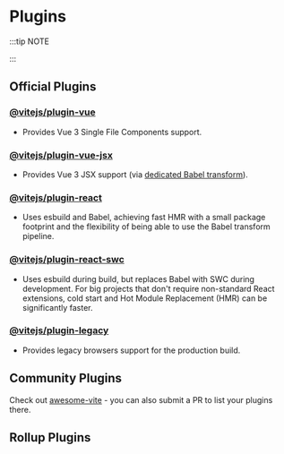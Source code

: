 # Plugins

:::tip NOTE
<!-- Vite aims to provide out-of-the-box support for common web development patterns. Before searching for a Vite or Compatible Rollup plugin, check out the [Features Guide](../guide/features.md). A lot of the cases where a plugin would be needed in a Rollup project are already covered in Vite. -->
:::

<!-- Check out [Using Plugins](../guide/using-plugins) for information on how to use plugins. -->

## Official Plugins

### [@vitejs/plugin-vue](https://github.com/vitejs/vite-plugin-vue/tree/main/packages/plugin-vue)

- Provides Vue 3 Single File Components support.

### [@vitejs/plugin-vue-jsx](https://github.com/vitejs/vite-plugin-vue/tree/main/packages/plugin-vue-jsx)

- Provides Vue 3 JSX support (via [dedicated Babel transform](https://github.com/vuejs/jsx-next)).

### [@vitejs/plugin-react](https://github.com/vitejs/vite-plugin-react/tree/main/packages/plugin-react)

- Uses esbuild and Babel, achieving fast HMR with a small package footprint and the flexibility of being able to use the Babel transform pipeline.

### [@vitejs/plugin-react-swc](https://github.com/vitejs/vite-plugin-react-swc)

- Uses esbuild during build, but replaces Babel with SWC during development. For big projects that don't require non-standard React extensions, cold start and Hot Module Replacement (HMR) can be significantly faster.

### [@vitejs/plugin-legacy](https://github.com/vitejs/vite/tree/main/packages/plugin-legacy)

- Provides legacy browsers support for the production build.

## Community Plugins

Check out [awesome-vite](https://github.com/vitejs/awesome-vite#plugins) - you can also submit a PR to list your plugins there.

## Rollup Plugins

<!-- [Vite plugins](../guide/api-plugin) are an extension of Rollup's plugin interface. Check out the [Rollup Plugin Compatibility section](../guide/api-plugin#rollup-plugin-compatibility) for more information. -->
